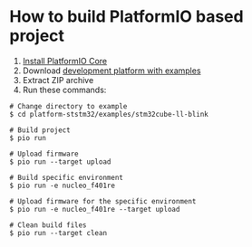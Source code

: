 How to build PlatformIO based project
=====================================

1. [Install PlatformIO Core](https://docs.platformio.org/page/core.html)
2. Download [development platform with examples](https://github.com/platformio/platform-ststm32/archive/develop.zip)
3. Extract ZIP archive
4. Run these commands:

```shell
# Change directory to example
$ cd platform-ststm32/examples/stm32cube-ll-blink

# Build project
$ pio run

# Upload firmware
$ pio run --target upload

# Build specific environment
$ pio run -e nucleo_f401re

# Upload firmware for the specific environment
$ pio run -e nucleo_f401re --target upload

# Clean build files
$ pio run --target clean
```
